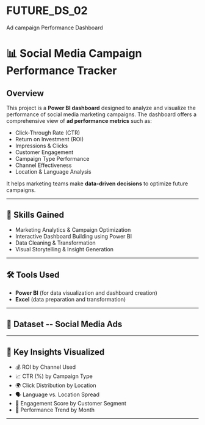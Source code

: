 # FUTURE_DS_02
Ad campaign Performance Dashboard

# 📊 Social Media Campaign Performance Tracker

## Overview

This project is a **Power BI dashboard** designed to analyze and visualize the performance of social media marketing campaigns. The dashboard offers a comprehensive view of **ad performance metrics** such as:

- Click-Through Rate (CTR)
- Return on Investment (ROI)
- Impressions & Clicks
- Customer Engagement
- Campaign Type Performance
- Channel Effectiveness
- Location & Language Analysis

It helps marketing teams make **data-driven decisions** to optimize future campaigns.

---

## 🧠 Skills Gained

- Marketing Analytics & Campaign Optimization
- Interactive Dashboard Building using Power BI
- Data Cleaning & Transformation
- Visual Storytelling & Insight Generation

---

## 🛠 Tools Used

- **Power BI** (for data visualization and dashboard creation)
- **Excel** (data preparation and transformation)

---

## 📁 Dataset -- Social Media Ads 

---

## 📌 Key Insights Visualized

- 💰 ROI by Channel Used
- 📈 CTR (%) by Campaign Type
- 🌍 Click Distribution by Location
- 🗣️ Language vs. Location Spread
- 👥 Engagement Score by Customer Segment
- 📅 Performance Trend by Month

---


